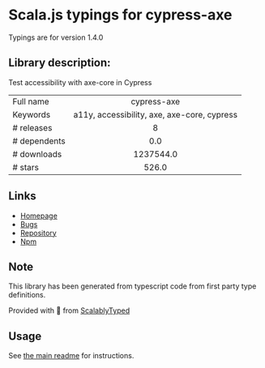 
# Scala.js typings for cypress-axe

Typings are for version 1.4.0

## Library description:
Test accessibility with axe-core in Cypress

|                    |                 |
| ------------------ | :-------------: |
| Full name          | cypress-axe |
| Keywords           | a11y, accessibility, axe, axe-core, cypress |
| # releases         | 8 |
| # dependents       | 0.0 |
| # downloads        | 1237544.0 |
| # stars            | 526.0 |

## Links
- [Homepage](https://github.com/component-driven/cypress-axe)
- [Bugs](https://github.com/component-driven/cypress-axe/issues)
- [Repository](https://github.com/component-driven/cypress-axe)
- [Npm](https://www.npmjs.com/package/cypress-axe)
    


## Note
This library has been generated from typescript code from first party type definitions.

Provided with :purple_heart: from [ScalablyTyped](https://github.com/oyvindberg/ScalablyTyped)

## Usage
See [the main readme](../../readme.md) for instructions.


